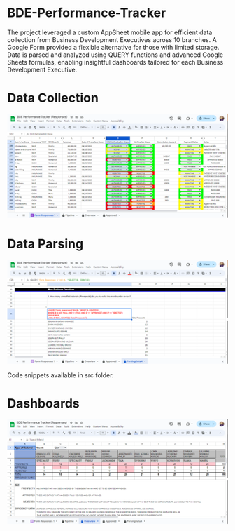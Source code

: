 # BDE-Performance-Tracker

The project leveraged a custom AppSheet mobile app for efficient data collection from Business Development Executives across 10 branches. A Google Form provided a flexible alternative for those with limited storage. Data is parsed and analyzed using QUERY functions and advanced Google Sheets formulas, enabling insightful dashboards tailored for each Business Development Executive.

Data Collection
===============

![](images/Data_Collection.png)

Data Parsing
============

![](images/Data_Parsing.png)

Code snippets available in src folder.

Dashboards
==========

![](images/Overview_Dashboard.png)
